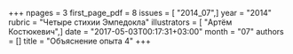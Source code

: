 +++
npages = 3
first_page_pdf = 8
issues = [ "2014_07",]
year = "2014"
rubric = "Четыре стихии Эмпедокла"
illustrators = [ "Артём Костюкевич",]
date = "2017-05-03T00:17:31+03:00"
month = "07"
authors = []
title = "Объяснение опыта 4"
+++
